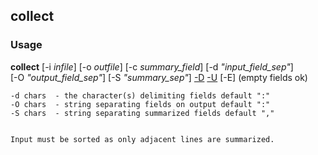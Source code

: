 
## collect
### Usage
**collect** [-i *infile*] [-o *outfile*] [-c *summary_field*]  [-d *"input_field_sep"*]  
 [-O *"output_field_sep"*] [-S *"summary_sep"*]
 [-D](duplicates) [-U](unsorted) [-E] (empty fields ok)

``` -c field  - the field to summarize counted from 1
-d chars  - the character(s) delimiting fields default ":"
-O chars  - string separating fields on output default ":"
-S chars  - string separating summarized fields default ","


Input must be sorted as only adjacent lines are summarized.


